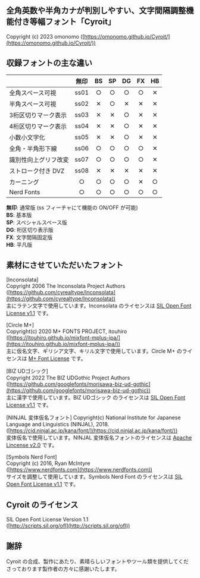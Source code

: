 ## 全角英数や半角カナが判別しやすい、文字間隔調整機能付き等幅フォント「Cyroit」

Copyright (c) 2023 omonomo ([https://omonomo.github.io/Cyroit/](https://omonomo.github.io/Cyroit/))  

## 収録フォントの主な違い

|                      | 無印 | BS | SP | DG | FX | HB |
|----------------------|:----:|:--:|:--:|:--:|:--:|:--:|
| 全角スペース可視     | ss01 | ○ | ○ | ○ | ○ | ✕ |
| 半角スペース可視     | ss02 | ✕ | ○ | ✕ | ✕ | ✕ |
| 3桁区切りマーク表示  | ss03 | ✕ | ✕ | ○ | ✕ | ✕ |
| 4桁区切りマーク表示  | ss04 | ✕ | ✕ | ○ | ✕ | ✕ |
| 小数小文字化         | ss05 | ✕ | ✕ | ○ | ✕ | ✕ |
| 全角・半角形下線     | ss06 | ○ | ○ | ○ | ○ | ✕ |
| 識別性向上グリフ改変 | ss07 | ○ | ○ | ○ | ○ | ✕ |
| ストローク付き DVZ   | ss08 | ✕ | ✕ | ✕ | ✕ | ✕ |
| カーニング           |  ○  | ○ | ○ | ○ | ✕ | ○ |
| Nerd Fonts           |  ○  | ○ | ○ | ○ | ○ | ○ |

**無印**: 通常版 (ss フィーチャにて機能の ON/OFF が可能)  
**BS**: 基本版  
**SP**: スペシャルスペース版  
**DG**: 桁区切り表示版  
**FX**: 文字間隔固定版  
**HB**: 平凡版  

## 素材にさせていただいたフォント

[Inconsolata]  
Copyright 2006 The Inconsolata Project Authors  
([https://github.com/cyrealtype/Inconsolata](https://github.com/cyrealtype/Inconsolata))  
主にラテン文字で使用しています。Inconsolata のライセンスは [SIL Open Font License v1.1](http://scripts.sil.org/ofl) です。  

[Circle M+]  
Copyright(c) 2020 M+ FONTS PROJECT, itouhiro  
([https://itouhiro.github.io/mixfont-mplus-ipa/](https://itouhiro.github.io/mixfont-mplus-ipa/))  
主に仮名文字、ギリシア文字、キリル文字で使用しています。Circle M+ のライセンスは [M+ Font License](https://itouhiro.github.io/mixfont-mplus-ipa/mplus/LICENSE_E.txt) です。  

[BIZ UDゴシック]  
Copyright 2022 The BIZ UDGothic Project Authors  
([https://github.com/googlefonts/morisawa-biz-ud-gothic](https://github.com/googlefonts/morisawa-biz-ud-gothic))  
主に漢字で使用しています。BIZ UDゴシック のライセンスは [SIL Open Font License v1.1](http://scripts.sil.org/ofl) です。  

[NINJAL 変体仮名フォント]
Copyright(c) National Institute for Japanese Language and Linguistics (NINJAL), 2018.  
([https://cid.ninjal.ac.jp/kana/font/](https://cid.ninjal.ac.jp/kana/font/))  
変体仮名で使用しています。NINJAL 変体仮名フォントのライセンスは [Apache Lincense v2.0](https://www.apache.org/licenses/LICENSE-2.0) です。  

[Symbols Nerd Font]  
Copyright (c) 2016, Ryan McIntyre  
([https://www.nerdfonts.com](https://www.nerdfonts.com))  
サイズを調整して使用しています。Symbols Nerd Font のライセンスは [SIL Open Font License v1.1](http://scripts.sil.org/ofl) です。  

## Cyroit のライセンス

SIL Open Font License Version 1.1  
([http://scripts.sil.org/ofl](http://scripts.sil.org/ofl))  

## 謝辞

Cyroit の合成、製作にあたり、素晴らしいフォントやツール類を提供してくださっております製作者の方々に感謝いたします。  
